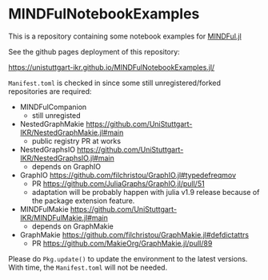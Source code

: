 # MINDFulNotebookExamples

This is a repository containing some notebook examples for [MINDFul.jl](https://github.com/UniStuttgart-IKR/MINDFul.jl)

See the github pages deployment of this repository:

https://unistuttgart-ikr.github.io/MINDFulNotebookExamples.jl/

`Manifest.toml` is checked in since some still unregistered/forked repositories are required:
- MINDFulCompanion
  - still unregisted 
- NestedGraphMakie https://github.com/UniStuttgart-IKR/NestedGraphMakie.jl#main
  - public registry PR at works
- NestedGraphsIO https://github.com/UniStuttgart-IKR/NestedGraphsIO.jl#main
  - depends on GraphIO
- GraphIO https://github.com/filchristou/GraphIO.jl#typedefreqmov
  - PR https://github.com/JuliaGraphs/GraphIO.jl/pull/51
  - adaptation will be probably happen with julia v1.9 release because of the package extension feature.
- MINDFulMakie https://github.com/UniStuttgart-IKR/MINDFulMakie.jl#main
  - depends on GraphMakie
- GraphMakie https://github.com/filchristou/GraphMakie.jl#defdictattrs
  - PR https://github.com/MakieOrg/GraphMakie.jl/pull/89

Please do `Pkg.update()` to update the environment to the latest versions.
With time, the `Manifest.toml` will not be needed.

